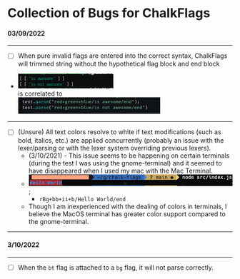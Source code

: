 # Collection of Bugs for ChalkFlags

#### 03/09/2022
---
- [ ] When pure invalid flags are entered into the correct syntax, ChalkFlags will trimmed string without the hypothetical flag block and end block
- ![](screenshots/screenshot-2022-03-09-05-01-04.png) \
is correlated to \
![](screenshots/screenshot-2022-03-09-05-01-58.png) 
---
- [ ] (Unsure) All text colors resolve to white if text modifications (such as bold, italics, etc.) are applied concurrently (probably an issue with the lexer/parsing or with the lexer system overriding previous lexers).
    - (3/10/2021) - This issue seems to be happening on certain terminals (during the test I was using the gnome-terminal) and it seemed to have disappeared when I used my mac with the Mac Terminal.
    - ![](screenshots/screenshot-2022-03-10-06-00-17.png);
        - ``rBg+bb+ii+b/Hello World/end``
    - Though I am inexperienced with the dealing of colors in terminals, I believe the MacOS terminal has greater color support compared to the gnome-terminal.
---

#### 3/10/2022
---
- [ ] When the ``bt`` flag is attached to a ``bg`` flag, it will not parse correctly.